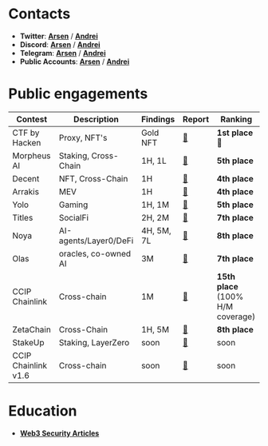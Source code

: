 # Contacts
- **Twitter**: [**Arsen**](https://x.com/arsen_bt) / [**Andrei**](https://x.com/iamandreiski)
- **Discord**: [**Arsen**](https://discord.com/users/930075152727810090) / [**Andrei**]()
- **Telegram**: [**Arsen**](https://t.me/ars_bt) / [**Andrei**](https://t.me/iamandreiski)
- **Public Accounts**: [**Arsen**](https://audits.sherlock.xyz/watson/ArsenLupin) / [**Andrei**](https://audits.sherlock.xyz/watson/iamandreiski) 


# Public engagements
|Contest|Description|Findings|Report|Ranking|
|-------|-----------|--------|------|------|
|CTF by Hacken|Proxy, NFT's|Gold NFT|[📄](https://x.com/hackenclub/status/1833873541592199649)|**1st place** 🏅|
|Morpheus AI|Staking, Cross-Chain|1H, 1L|[📄](https://codehawks.cyfrin.io/c/2024-01-Morpheus/results?lt=contest&sc=reward&sj=reward&page=1&t=leaderboard)|**5th place**|
|Decent|NFT, Cross-Chain|1H|[📄](https://code4rena.com/audits/2024-01-decent)|**4th place**|
|Arrakis|MEV|1H|[📄](https://audits.sherlock.xyz/contests/195?filter=questions)|**4th place**|
|Yolo|Gaming|1H, 1M|[📄](https://cantina.xyz/competitions/a2c3cc6a-e384-495f-9751-5d7e657bc219/leaderboard)|**5th place**|
|Titles|SocialFi|2H, 2M|[📄](https://github.com/Senya123/Contests/blob/main/Titles.md)|**7th place**|
|Noya| AI-agents/Layer0/DeFi| 4H, 5M, 7L |[📄](https://code4rena.com/audits/2024-04-noya#top)|**8th place**|
|Olas| oracles, co-owned AI| 3M |[📄](https://code4rena.com/audits/2024-05-olas#top)|**7th place**|
|CCIP Chainlink| Cross-chain | 1M | [📄](https://codehawks.cyfrin.io/c/2024-07-CL-CCIP/results?lt=contest&page=1&sc=reward&sj=reward&t=leaderboard) |**15th place** (100% H/M coverage)|
|ZetaChain|Cross-Chain|1H, 5M|[📄](https://x.com/arsen_bt/status/1844079985843372369)|**8th place**|
|StakeUp|Staking, LayerZero| soon |[📄]()|soon|
|CCIP Chainlink v1.6|Cross-chain|soon|[📄]()|soon|


# Education 
- [**Web3 Security Articles**](https://mirror.xyz/0x3Cc99bfc69575CFA83658CAb5256D98143a2aAaa)

